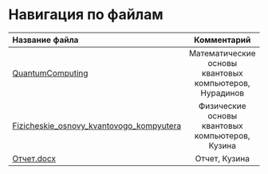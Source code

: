 # Навигация по файлам
| Название файла| Комментарий  |  
|:------------- |:------------:|
| [QuantumComputing](https://github.com/Zhantai-Nuradinovich/QC-FLS-Polytech/blob/master/docs/QuantumComputing.pptx)| Математические основы квантовых компьютеров, Нурадинов |
|[Fizicheskie_osnovy_kvantovogo_kompyutera](https://github.com/Zhantai-Nuradinovich/QC-FLS-Polytech/blob/master/docs/Fizicheskie_osnovy_kvantovogo_kompyutera.pptx)| Физические основы квантовых компьютеров, Кузина|
|[Отчет.docx](https://github.com/Zhantai-Nuradinovich/QC-FLS-Polytech/blob/master/docs/Otchet.docx)|Отчет, Кузина|
